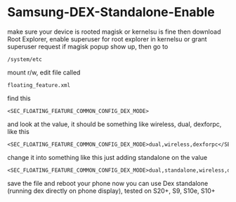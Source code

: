 # Samsung-DEX-Standalone-Enable
make sure your device is rooted magisk or kernelsu is fine then download Root Explorer, enable superuser for root explorer in kernelsu or grant superuser request if magisk popup show up, then go to
```
/system/etc
```
mount r/w, edit file called
```
floating_feature.xml
```
find this
```
<SEC_FLOATING_FEATURE_COMMON_CONFIG_DEX_MODE>
```
and look at the value, it should be something like wireless, dual, dexforpc, like this
```
<SEC_FLOATING_FEATURE_COMMON_CONFIG_DEX_MODE>dual,wireless,dexforpc</SEC_FLOATING_FEATURE_COMMON_CONFIG_DEX_MODE>
```
change it into something like this just adding standalone on the value
```
<SEC_FLOATING_FEATURE_COMMON_CONFIG_DEX_MODE>dual,standalone,wireless,dexforpc</SEC_FLOATING_FEATURE_COMMON_CONFIG_DEX_MODE>
```
save the file and reboot your phone now you can use Dex standalone (running dex directly on phone display), tested on S20+, S9, S10e, S10+
